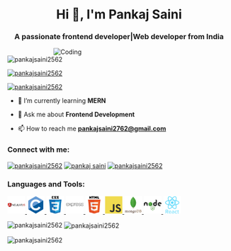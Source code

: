 <h1 align="center">Hi 👋, I'm Pankaj Saini</h1>
<h3 align="center">A passionate frontend developer|Web developer from India</h3>
<img align = "right" alt="Coding" width="400" src="https://camo.githubusercontent.com/8bf6f6d78abc81fcf9c49f10649423e73ea44bc248e83aaae8759d401c829a84/68747470733a2f2f70687973696373677572756b756c2e66696c65732e776f726470726573732e636f6d2f323031392f30322f6368617261637465722d312e676966">

<p align="left"> <img src="https://komarev.com/ghpvc/?username=pankajsaini2562&label=Profile%20views&color=0e75b6&style=flat" alt="pankajsaini2562" /> </p>

<p align="left"> <a href="https://github.com/ryo-ma/github-profile-trophy"><img src="https://github-profile-trophy.vercel.app/?username=pankajsaini2562" alt="pankajsaini2562" /></a> </p>

<p align="left"> <a href="https://twitter.com/pankajsaini2562" target="blank"><img src="https://img.shields.io/twitter/follow/pankajsaini2562?logo=twitter&style=for-the-badge" alt="pankajsaini2562" /></a> </p>

- 🌱 I’m currently learning **MERN**

- 💬 Ask me about **Frontend Development**

- 📫 How to reach me **pankajsaini2762@gmail.com**

<h3 align="left">Connect with me:</h3>
<p align="left">
<a href="https://twitter.com/pankajsaini2562" target="blank"><img align="center" src="https://raw.githubusercontent.com/rahuldkjain/github-profile-readme-generator/master/src/images/icons/Social/twitter.svg" alt="pankajsaini2562" height="30" width="40" /></a>
<a href="https://linkedin.com/in/pankaj saini" target="blank"><img align="center" src="https://raw.githubusercontent.com/rahuldkjain/github-profile-readme-generator/master/src/images/icons/Social/linked-in-alt.svg" alt="pankaj saini" height="30" width="40" /></a>
<a href="https://instagram.com/pankajsaini2562" target="blank"><img align="center" src="https://raw.githubusercontent.com/rahuldkjain/github-profile-readme-generator/master/src/images/icons/Social/instagram.svg" alt="pankajsaini2562" height="30" width="40" /></a>
</p>

<h3 align="left">Languages and Tools:</h3>
<p align="left"> <a href="https://angular.io" target="_blank" rel="noreferrer"> <img src="https://raw.githubusercontent.com/devicons/devicon/master/icons/angularjs/angularjs-original-wordmark.svg" alt="angularjs" width="40" height="40"/> </a> <a href="https://www.cprogramming.com/" target="_blank" rel="noreferrer"> <img src="https://raw.githubusercontent.com/devicons/devicon/master/icons/c/c-original.svg" alt="c" width="40" height="40"/> </a> <a href="https://www.w3schools.com/css/" target="_blank" rel="noreferrer"> <img src="https://raw.githubusercontent.com/devicons/devicon/master/icons/css3/css3-original-wordmark.svg" alt="css3" width="40" height="40"/> </a> <a href="https://expressjs.com" target="_blank" rel="noreferrer"> <img src="https://raw.githubusercontent.com/devicons/devicon/master/icons/express/express-original-wordmark.svg" alt="express" width="40" height="40"/> </a> <a href="https://www.w3.org/html/" target="_blank" rel="noreferrer"> <img src="https://raw.githubusercontent.com/devicons/devicon/master/icons/html5/html5-original-wordmark.svg" alt="html5" width="40" height="40"/> </a> <a href="https://developer.mozilla.org/en-US/docs/Web/JavaScript" target="_blank" rel="noreferrer"> <img src="https://raw.githubusercontent.com/devicons/devicon/master/icons/javascript/javascript-original.svg" alt="javascript" width="40" height="40"/> </a> <a href="https://www.mongodb.com/" target="_blank" rel="noreferrer"> <img src="https://raw.githubusercontent.com/devicons/devicon/master/icons/mongodb/mongodb-original-wordmark.svg" alt="mongodb" width="40" height="40"/> </a> <a href="https://nodejs.org" target="_blank" rel="noreferrer"> <img src="https://raw.githubusercontent.com/devicons/devicon/master/icons/nodejs/nodejs-original-wordmark.svg" alt="nodejs" width="40" height="40"/> </a> <a href="https://reactjs.org/" target="_blank" rel="noreferrer"> <img src="https://raw.githubusercontent.com/devicons/devicon/master/icons/react/react-original-wordmark.svg" alt="react" width="40" height="40"/> </a> </p>

<p><img align="left" src="https://github-readme-stats.vercel.app/api/top-langs?username=pankajsaini2562&show_icons=true&locale=en&layout=compact" alt="pankajsaini2562" /></p>

<p>&nbsp;<img align="center" src="https://github-readme-stats.vercel.app/api?username=pankajsaini2562&show_icons=true&locale=en" alt="pankajsaini2562" /></p>

<p><img align="center" src="https://github-readme-streak-stats.herokuapp.com/?user=pankajsaini2562&" alt="pankajsaini2562" /></p>
